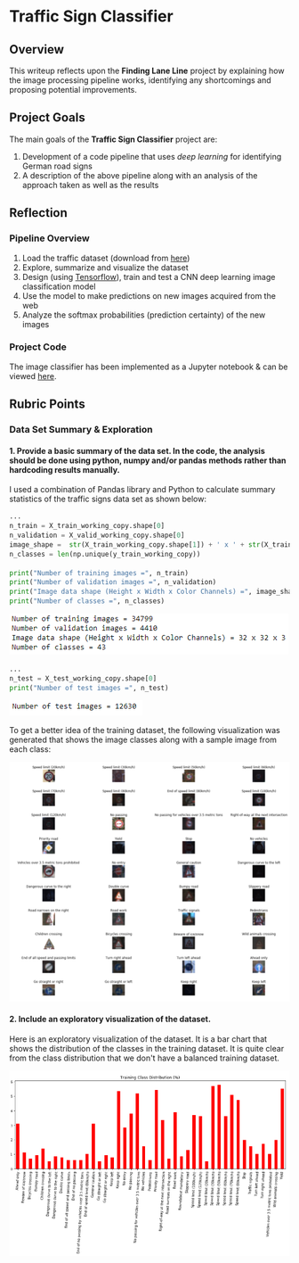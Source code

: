 # Traffic Sign Classifier

## Overview   
   
This writeup reflects upon the **Finding Lane Line** project by explaining how the image processing pipeline works, identifying any shortcomings and proposing potential improvements. 


## Project Goals

The main goals of the **Traffic Sign Classifier** project are:

1. Development of a code pipeline that uses *deep learning* for identifying German road signs  
2. A description of the above pipeline along with an analysis of the approach taken as well as the results

## Reflection

### Pipeline Overview
1. Load the traffic dataset (download from [here](https://d17h27t6h515a5.cloudfront.net/topher/2017/February/5898cd6f_traffic-signs-data/traffic-signs-data.zip))
2. Explore, summarize and visualize the dataset
3. Design (using [Tensorflow](https://www.tensorflow.org/)), train and test a CNN deep learning image classification model 
4. Use the model to make predictions on new images acquired from the web
5. Analyze the softmax probabilities (prediction certainty) of the new images

### Project Code
The image classifier has been implemented as a Jupyter notebook & can be viewed [here](https://github.com/wkhattak/Traffic-Sign-Classifier/blob/master/Traffic_Sign_Classifier.ipynb).

## Rubric Points

### Data Set Summary & Exploration

#### 1. Provide a basic summary of the data set. In the code, the analysis should be done using python, numpy and/or pandas methods rather than hardcoding results manually.

I used a combination of Pandas library and Python to calculate summary statistics of the traffic
signs data set as shown below:

```python
...
n_train = X_train_working_copy.shape[0]
n_validation = X_valid_working_copy.shape[0]
image_shape =  str(X_train_working_copy.shape[1]) + ' x ' + str(X_train_working_copy.shape[2]) + ' x ' + str(X_train_working_copy.shape[3])
n_classes = len(np.unique(y_train_working_copy))

print("Number of training images =", n_train)
print("Number of validation images =", n_validation)
print("Image data shape (Height x Width x Color Channels) =", image_shape)
print("Number of classes =", n_classes)
```
![Train validate summary image](writeup-images/data-exploration.png)

```python
...
n_test = X_test_working_copy.shape[0]
print("Number of test images =", n_test)
```
![Test summary image](writeup-images/data-exploration-test.png)

To get a better idea of the training dataset, the following visualization was generated that shows the image classes along with a sample image from each class:

![Test summary image](writeup-images/data-exploration2.png)

#### 2. Include an exploratory visualization of the dataset.

Here is an exploratory visualization of the dataset. It is a bar chart that shows the distribution of the classes in the training dataset. It is quite clear from the class distribution that we don't have a balanced training dataset.

![Test summary image](writeup-images/data-exploration3.png)